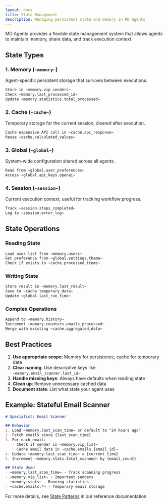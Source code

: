 ```yaml
---
layout: docs
title: State Management
description: Managing persistent state and memory in MD Agents
---
```


MD Agents provides a flexible state management system that allows agents to maintain memory, share data, and track execution context.

## State Types

### 1. Memory (`~memory~`)
Agent-specific persistent storage that survives between executions.

```markdown
Store in ~memory.vip_senders~
Check ~memory.last_processed_id~
Update ~memory.statistics.total_processed~
```

### 2. Cache (`~cache~`)
Temporary storage for the current session, cleared after execution.

```markdown
Cache expensive API call in ~cache.api_response~
Reuse ~cache.calculated_values~
```

### 3. Global (`~global~`)
System-wide configuration shared across all agents.

```markdown
Read from ~global.user_preferences~
Access ~global.api_keys.openai~
```

### 4. Session (`~session~`)
Current execution context, useful for tracking workflow progress.

```markdown
Track ~session.steps_completed~
Log to ~session.error_log~
```

## State Operations

### Reading State
```markdown
Load user list from ~memory.users~
Get preference from ~global.settings.theme~
Check if exists in ~cache.processed_items~
```

### Writing State
```markdown
Store result in ~memory.last_result~
Save to ~cache.temporary_data~
Update ~global.last_run_time~
```

### Complex Operations
```markdown
Append to ~memory.history~
Increment ~memory.counters.emails_processed~
Merge with existing ~cache.aggregated_data~
```

## Best Practices

1. **Use appropriate scope**: Memory for persistence, cache for temporary data
2. **Clear naming**: Use descriptive keys like `~memory.email_scanner.last_id~`
3. **Handle missing keys**: Always have defaults when reading state
4. **Clean up**: Remove unnecessary cached data
5. **Document state**: List what state your agent uses

## Example: Stateful Email Scanner

```markdown
# Specialist: Email Scanner

## Behavior
1. Load ~memory.last_scan_time~ or default to "24 hours ago"
2. Fetch emails since {last_scan_time}
3. For each email:
   - Check if sender in ~memory.vip_list~
   - Cache email data in ~cache.emails.{email_id}~
4. Update ~memory.last_scan_time~ = {current_time}
5. Increment ~memory.stats.total_scanned~ by {email_count}

## State Used
- ~memory.last_scan_time~ - Track scanning progress
- ~memory.vip_list~ - Important senders
- ~memory.stats~ - Running statistics
- ~cache.emails.*~ - Temporary email storage
```

For more details, see [State Patterns](/docs/reference/state/patterns/) in our reference documentation.